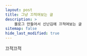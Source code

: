 ```yaml
---
layout: post
title: 그냥 끄적여보는 글
description: >
    블로그 만들어서 신난김에 끄적여보는 글
sitemap: false
hide_last_modified: true
---
```


끄적끄적
